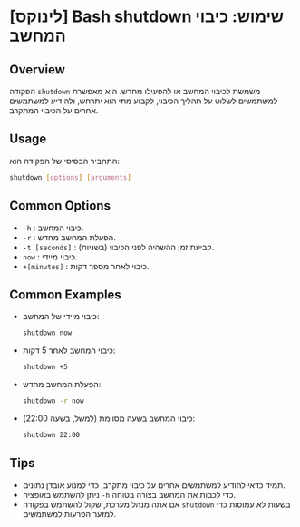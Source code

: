 # [לינוקס] Bash shutdown שימוש: כיבוי המחשב

## Overview
הפקודה `shutdown` משמשת לכיבוי המחשב או להפעילו מחדש. היא מאפשרת למשתמשים לשלוט על תהליך הכיבוי, לקבוע מתי הוא יתרחש, ולהודיע למשתמשים אחרים על הכיבוי המתקרב.

## Usage
התחביר הבסיסי של הפקודה הוא:

```bash
shutdown [options] [arguments]
```

## Common Options
- `-h` : כיבוי המחשב.
- `-r` : הפעלת המחשב מחדש.
- `-t [seconds]` : קביעת זמן ההשהיה לפני הכיבוי (בשניות).
- `now` : כיבוי מיידי.
- `+[minutes]` : כיבוי לאחר מספר דקות.

## Common Examples
- כיבוי מיידי של המחשב:
  ```bash
  shutdown now
  ```

- כיבוי המחשב לאחר 5 דקות:
  ```bash
  shutdown +5
  ```

- הפעלת המחשב מחדש:
  ```bash
  shutdown -r now
  ```

- כיבוי המחשב בשעה מסוימת (למשל, בשעה 22:00):
  ```bash
  shutdown 22:00
  ```

## Tips
- תמיד כדאי להודיע למשתמשים אחרים על כיבוי מתקרב, כדי למנוע אובדן נתונים.
- ניתן להשתמש באופציה `-h` כדי לכבות את המחשב בצורה בטוחה.
- אם אתה מנהל מערכת, שקול להשתמש בפקודה `shutdown` בשעות לא עמוסות כדי למזער הפרעות למשתמשים.